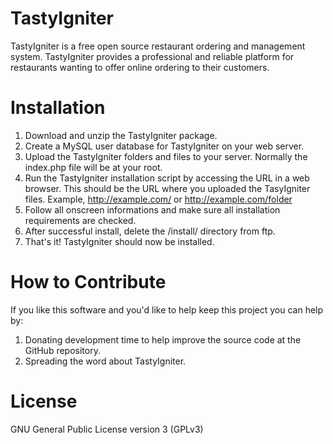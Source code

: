 TastyIgniter
============

TastyIgniter is a free open source restaurant ordering and management system. TastyIgniter provides a professional and reliable platform for restaurants wanting to offer online ordering to their customers.

Installation
============
1. Download and unzip the TastyIgniter package.
2. Create a MySQL user database for TastyIgniter on your web server.
3. Upload the TastyIgniter folders and files to your server. Normally the index.php file will be at your root.
4. Run the TastyIgniter installation script by accessing the URL in a web browser. This should be the URL where you uploaded the TasyIgniter files. Example, http://example.com/ or http://example.com/folder
5. Follow all onscreen informations and make sure all installation requirements are checked.
6. After successful install, delete the /install/ directory from ftp.
7. That's it! TastyIgniter should now be installed.

How to Contribute
============
If you like this software and you'd like to help keep this project you can help by:<br />
1. Donating development time to help improve the source code at the GitHub repository.<br />
2. Spreading the word about TastyIgniter.

License
============
GNU General Public License version 3 (GPLv3)
